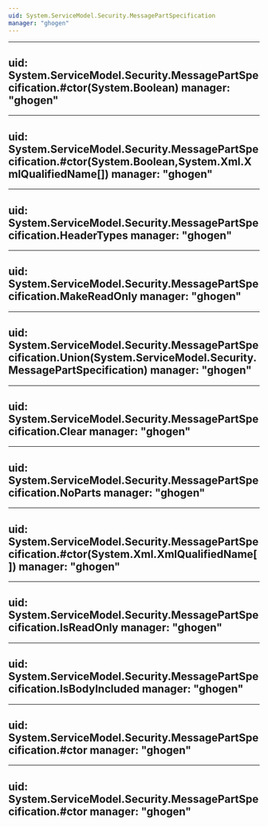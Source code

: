 ```yaml
---
uid: System.ServiceModel.Security.MessagePartSpecification
manager: "ghogen"
---
```


---
uid: System.ServiceModel.Security.MessagePartSpecification.#ctor(System.Boolean)
manager: "ghogen"
---

---
uid: System.ServiceModel.Security.MessagePartSpecification.#ctor(System.Boolean,System.Xml.XmlQualifiedName[])
manager: "ghogen"
---

---
uid: System.ServiceModel.Security.MessagePartSpecification.HeaderTypes
manager: "ghogen"
---

---
uid: System.ServiceModel.Security.MessagePartSpecification.MakeReadOnly
manager: "ghogen"
---

---
uid: System.ServiceModel.Security.MessagePartSpecification.Union(System.ServiceModel.Security.MessagePartSpecification)
manager: "ghogen"
---

---
uid: System.ServiceModel.Security.MessagePartSpecification.Clear
manager: "ghogen"
---

---
uid: System.ServiceModel.Security.MessagePartSpecification.NoParts
manager: "ghogen"
---

---
uid: System.ServiceModel.Security.MessagePartSpecification.#ctor(System.Xml.XmlQualifiedName[])
manager: "ghogen"
---

---
uid: System.ServiceModel.Security.MessagePartSpecification.IsReadOnly
manager: "ghogen"
---

---
uid: System.ServiceModel.Security.MessagePartSpecification.IsBodyIncluded
manager: "ghogen"
---

---
uid: System.ServiceModel.Security.MessagePartSpecification.#ctor
manager: "ghogen"
---

---
uid: System.ServiceModel.Security.MessagePartSpecification.#ctor
manager: "ghogen"
---
